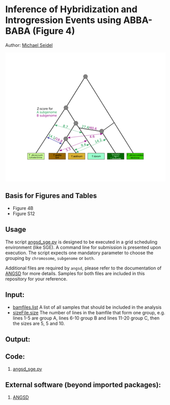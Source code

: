 # Inference of Hybridization and Introgression Events using ABBA-BABA (Figure 4)

Author: [Michael Seidel](mailto:michael.seidel@helmholtz-muenchen.de)

![FigureS12](Figure/FigureS12.png)

## Basis for Figures and Tables
* Figure 4B
* Figure S12

## Usage

The script [angsd_sge.py](angsd_sge.py) is designed to be executed in a grid scheduling environment (like SGE). A command line for submission is presented upon execution.
The script expects one mandatory parameter to choose the grouping by `chromosome`, `subgenome` or `both`.

Additional files are required by `angsd`, please refer to the documentation of [ANGSD](http://www.popgen.dk/angsd/index.php/Abbababa) for more details. Samples for both files are included in this repository for your reference.

## Input:
* [bamfiles.list](bamfiles.list.sample)
  A list of all samples that should be included in the analysis
* [sizeFile.size](sizeFile.size.sample)
  The number of lines in the bamfile that form one group, e.g. lines 1-5 are group A, lines 6-10 group B and lines 11-20 group C, then the sizes are 5, 5 and 10.
## Output:
<!--- INSERT description here of output here @realtkd -->

## Code:
1. [angsd_sge.py](angsd_sge.py)

## External software (beyond imported packages):
1. [ANGSD](https://github.com/ANGSD/angsd)

